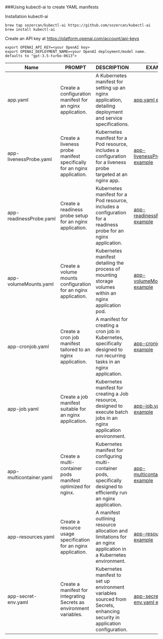 ###Using kubectl-ai to create YAML manifests

Installation kubectl-ai

```console
brew tap sozercan/kubectl-ai https://github.com/sozercan/kubectl-ai
brew install kubectl-ai
```

Create an API key at https://platform.openai.com/account/api-keys

```console
export OPENAI_API_KEY=<your OpenAI key>
export OPENAI_DEPLOYMENT_NAME=<your OpenAI deployment/model name. defaults to "gpt-3.5-turbo-0613">
```


| Name                      | PROMPT                                                   | DESCRIPTION                                                                                   | EXAMPLE                              |
|---------------------------|----------------------------------------------------------|-----------------------------------------------------------------------------------------------|--------------------------------------|
| app.yaml                  | Create a configuration manifest for an nginx application. | A Kubernetes manifest for setting up an nginx application, detailing deployment and service specifications. | [app.yaml example](/yaml/app.yaml) |
| app-livenessProbe.yaml    | Create a liveness probe manifest specifically for an nginx application. | Kubernetes manifest for a Pod resource, includes a configuration for a liveness probe targeted at an nginx app. | [app-livenessProbe.yaml example](/yaml/app-livenessProbe.yaml) |
| app-readinessProbe.yaml   | Create a readiness probe setup for an nginx application. | Kubernetes manifest for a Pod resource, includes a configuration for a readiness probe for an nginx application. | [app-readinessProbe.yaml example](/yaml/app-readinessProbe.yaml) |
| app-volumeMounts.yaml     | Create a volume mounts configuration for an nginx application. | Kubernetes manifest detailing the process of mounting storage volumes within an nginx application pod. | [app-volumeMounts.yaml example](/yaml/app-volumeMounts.yaml) |
| app-cronjob.yaml          | Create a cron job manifest tailored to an nginx application. | A manifest for creating a cron job in Kubernetes, specifically designed to run recurring tasks in an nginx application. | [app-cronjob.yaml example](/yaml/app-cronjob.yaml) |
| app-job.yaml              | Create a job manifest suitable for an nginx application. | Kubernetes manifest for creating a Job resource, designed to execute batch jobs in an nginx application environment. | [app-job.yaml example](/yaml/app-job.yaml) |
| app-multicontainer.yaml   | Create a multi-container pods manifest optimized for nginx. | Kubernetes manifest for configuring multi-container pods, specifically designed to efficiently run an nginx application. | [app-multicontainer.yaml example](/yaml/app-multicontainer.yaml) |
| app-resources.yaml        | Create a resource usage specification for an nginx application. | A manifest outlining resource allocation and limitations for an nginx application in a Kubernetes environment. | [app-resources.yaml example](/yaml/app-resources.yaml) |
| app-secret-env.yaml       | Create a manifest for integrating Secrets as environment variables. | Kubernetes manifest to set up environment variables sourced from Secrets, enhancing security in application configuration. | [app-secret-env.yaml example](/yaml/app-secret-env.yaml) |
